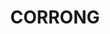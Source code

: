 ---
lastmod: '2025-04-06T06:05:20+00:00'
latitude: -34.03052425
layout: suburb
longitude: 144.4594967
postcode: '2711'
state: NSW
title: CORRONG
url: /nsw/corrong/
---